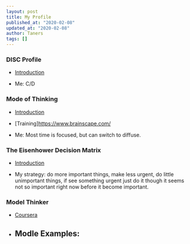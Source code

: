 ```yaml
---
layout: post
title: My Profile
published_at: "2020-02-08"
updated_at: "2020-02-08"
author: Taners
tags: []
---
```



 
### DISC Profile

- [Introduction](https://www.discprofile.com/what-is-disc/overview/)

- Me: C/D

### Mode of Thinking

- [Introduction](https://www.brainscape.com/blog/2016/08/better-learning-focused-vs-diffuse-thinking/)

- [Training]https://www.brainscape.com/

- Me: Most time is focused, but can switch to diffuse.

### The Eisenhower Decision Matrix

- [Introduction](https://www.artofmanliness.com/articles/eisenhower-decision-matrix/)

- My strategy: do more important things, make less urgent, do little unimportant things, if see something urgent just do it though it seems not so important right now before it become important. 

### Model Thinker

- [Coursera](https://www.coursera.org/learn/model-thinking)

- Modle Examples:
  - 
